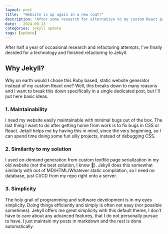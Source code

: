 ```yaml
---
layout: post
title:  "Website is up again in a new coat!"
description: "After some research for alternative to my custom React page, I finished its refactoring to Jekyll!"
date:   2024-09-13
categories: jekyll update
tags: [update]
---
```


After half a year of occasional research and refactoring attempts, I've finally decided for a technology and finished refactoring to Jekyll.

## Why Jekyll?
Why on earth would I chose this Ruby based, static website generator instead of my custom React one?
Well, this breaks down to many reasons and I want to break this down specifically in a single dedicated post, but I'll put here basic ideas.

### 1. Maintainability
I need my website easily maintainable with minimal bugs out of the box. The last thing I want to do after getting home from work is to fix bugs in CSS or React. Jekyll helps me by having this in mind, since the very beginning, so I can spend time doing some fun silly projects, instead of debugging CSS.

### 2. Similarity to my solution
I used on-demand generation from custom textfile page serialization in my old website (not the best solution, I know 🤔). Jekyll does this somewhat similarly with out of MD/HTML/Whatever static compilation, so I need no database, just CI/CD from my repo right onto a server.

### 3. Simplicity
The holy grail of programming and software development is in my eyes simplicity. Doing things efficiently and simply is often not easy (nor possible sometimes). Jekyll offers me great simplicity with this default theme, I don't have to care about any advanced features, that I do not personally pursue to have. I just maintain my posts in markdown and the rest is done automatically.